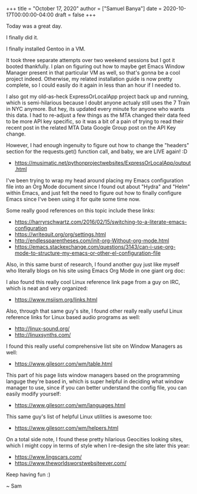 +++
title = "October 17, 2020"
author = ["Samuel Banya"]
date = 2020-10-17T00:00:00-04:00
draft = false
+++

Today was a great day.

I finally did it.

I finally installed Gentoo in a VM.

It took three separate attempts over two weekend sessions but I got it booted
thankfully. I plan on figuring out how to maybe get Emacs Window Manager present in that
particular VM as well, so that's gonna be a cool project indeed. Otherwise, my
related installation guide is now pretty complete, so I could easily do it again
in less than an hour if I needed to.

I also got my old-as-heck ExpressOrLocalApp project back up and running, which is
semi-hilarious because I doubt anyone actualy still uses the 7 Train in NYC anymore.
But hey, its updated every minute for anyone who wants this data. I had to re-adjust
a few things as the MTA changed their data feed to be more API key specific, so it
was a bit of a pain of trying to read their recent post in the related MTA Data
Google Group post on the API Key change.

However, I had enough ingenuity to figure out how to change the "headers" section
for the requests.get() function call, and baby, we are LIVE again! :D

-   <https://musimatic.net/pythonprojectwebsites/ExpressOrLocalApp/output.html>

I've been trying to wrap my head around placing my Emacs configuration file into
an Org Mode document since I found out about "Hydra" and "Helm" within Emacs,
and just felt the need to figure out how to finally configure Emacs since I've
been using it for quite some time now.

Some really good references on this topic include these links:

-   <https://harryrschwartz.com/2016/02/15/switching-to-a-literate-emacs-configuration>
-   <https://writequit.org/org/settings.html>
-   <http://endlessparentheses.com/init-org-Without-org-mode.html>
-   <https://emacs.stackexchange.com/questions/3143/can-i-use-org-mode-to-structure-my-emacs-or-other-el-configuration-file>

Also, in this same burst of research, I found another guy just like myself who literally
blogs on his site using Emacs Org Mode in one giant org doc:

I also found this really cool Linux reference link page from a guy on IRC, which is neat
and very organized:

-   <https://www.msiism.org/links.html>

Also, through that same guy's site, I found other really really useful Linux reference links
for Linux based audio programs as well:

-   <http://linux-sound.org/>
-   <http://linuxsynths.com/>

I found this really useful comprehensive list site on Window Managers as well:

-   <https://www.gilesorr.com/wm/table.html>

This part of his page lists window managers based on the programming languge they're based in,
which is super helpful in deciding what window manager to use, since if you can better understand
the config file, you can easily modify yourself:

-   <https://www.gilesorr.com/wm/languages.html>

This same guy's list of helpful Linux utilities is awesome too:

-   <https://www.gilesorr.com/wm/helpers.html>

On a total side note, I found these pretty hilarious Geocities looking sites,
which I might copy in terms of style when I re-design the site later this year:

-   <https://www.lingscars.com/>
-   <https://www.theworldsworstwebsiteever.com/>

Keep having fun :)

~ Sam